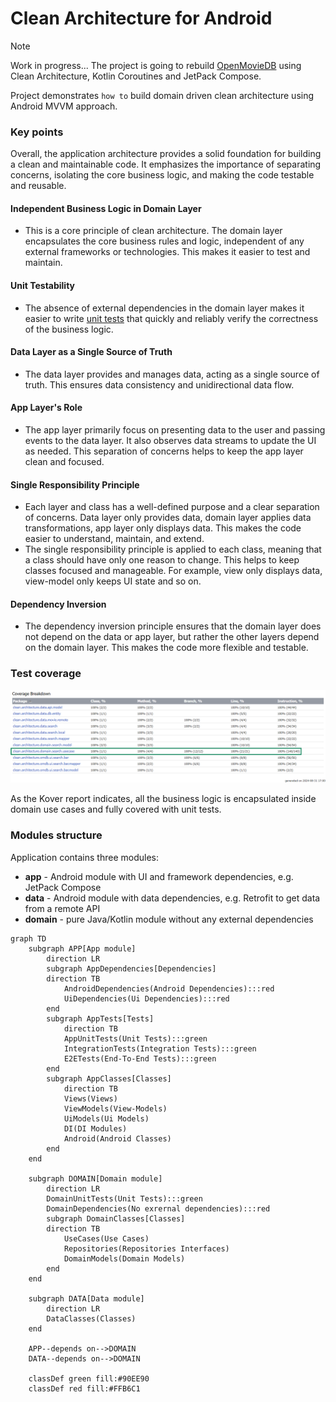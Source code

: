 # Clean Architecture for Android
> [!NOTE]
> Work in progress... The project is going to rebuild [OpenMovieDB](https://github.com/AntonShapovalov/Open-Movie-DB) using Clean Architecture, Kotlin Coroutines and JetPack Compose.

Project demonstrates `how to` build domain driven clean architecture using Android MVVM approach. 

### Key points
Overall, the application architecture provides a solid foundation for building a clean and maintainable code. It emphasizes the importance of separating concerns, isolating the core business logic, and making the code testable and reusable.

#### Independent Business Logic in Domain Layer
* This is a core principle of clean architecture. The domain layer encapsulates the core business rules and logic, independent of any external frameworks or technologies. This makes it easier to test and maintain.

#### Unit Testability
* The absence of external dependencies in the domain layer makes it easier to write [unit tests](#test-coverage) that quickly and reliably verify the correctness of the business logic.

#### Data Layer as a Single Source of Truth
* The data layer provides and manages data, acting as a single source of truth. This ensures data consistency and unidirectional data flow.

#### App Layer's Role
* The app layer primarily focus on presenting data to the user and passing events to the data layer. It also observes data streams to update the UI as needed. This separation of concerns helps to keep the app layer clean and focused.

#### Single Responsibility Principle
* Each layer and class has a well-defined purpose and a clear separation of concerns. Data layer only provides data, domain layer applies data transformations, app layer only displays data. This makes the code easier to understand, maintain, and extend.
* The single responsibility principle is applied to each class, meaning that a class should have only one reason to change. This helps to keep classes focused and manageable. For example, view only displays data, view-model only keeps UI state and so on.

#### Dependency Inversion
* The dependency inversion principle ensures that the domain layer does not depend on the data or app layer, but rather the other layers depend on the domain layer. This makes the code more flexible and testable.

### Test coverage
![link](screenshots/kover-report.png)

As the Kover report indicates, all the business logic is encapsulated inside domain use cases and fully covered with unit tests.

### Modules structure
Application contains three modules:
- **app** - Android module with UI and framework dependencies, e.g. JetPack Compose
- **data** - Android module with data dependencies, e.g. Retrofit to get data from a remote API
- **domain** - pure Java/Kotlin module without any external dependencies

```mermaid
graph TD
    subgraph APP[App module]
        direction LR
        subgraph AppDependencies[Dependencies]
        direction TB
            AndroidDependencies(Android Dependencies):::red
            UiDependencies(Ui Dependencies):::red
        end
        subgraph AppTests[Tests]
            direction TB
            AppUnitTests(Unit Tests):::green
            IntegrationTests(Integration Tests):::green
            E2ETests(End-To-End Tests):::green
        end
        subgraph AppClasses[Classes]
            direction TB
            Views(Views)
            ViewModels(View-Models)
            UiModels(Ui Models)
            DI(DI Modules)
            Android(Android Classes)
        end
    end

    subgraph DOMAIN[Domain module]
        direction LR
        DomainUnitTests(Unit Tests):::green
        DomainDependencies(No exrernal dependencies):::red
        subgraph DomainClasses[Classes]
        direction TB
            UseCases(Use Cases)
            Repositories(Repositories Interfaces)
            DomainModels(Domain Models)
        end
    end

    subgraph DATA[Data module]
        direction LR
        DataClasses(Classes)
    end

    APP--depends on-->DOMAIN
    DATA--depends on-->DOMAIN
    
    classDef green fill:#90EE90
    classDef red fill:#FFB6C1
```
